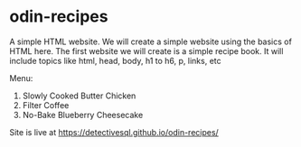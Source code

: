 # odin-recipes
A simple HTML website.
We will create a simple website using the basics of HTML here.
The first website we will create is a simple recipe book.
It will include topics like html, head, body, h1 to h6, p, links, etc

Menu:
1) Slowly Cooked Butter Chicken
2) Filter Coffee
3) No-Bake Blueberry Cheesecake


Site is live at https://detectivesql.github.io/odin-recipes/